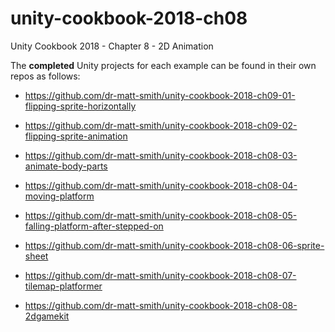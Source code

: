 # unity-cookbook-2018-ch08

Unity Cookbook 2018 - Chapter 8 - 2D Animation

The **completed** Unity projects for each example can be found in their own repos as follows:

- https://github.com/dr-matt-smith/unity-cookbook-2018-ch09-01-flipping-sprite-horizontally

- https://github.com/dr-matt-smith/unity-cookbook-2018-ch09-02-flipping-sprite-animation



- https://github.com/dr-matt-smith/unity-cookbook-2018-ch08-03-animate-body-parts

- https://github.com/dr-matt-smith/unity-cookbook-2018-ch08-04-moving-platform

- https://github.com/dr-matt-smith/unity-cookbook-2018-ch08-05-falling-platform-after-stepped-on

- https://github.com/dr-matt-smith/unity-cookbook-2018-ch08-06-sprite-sheet

- https://github.com/dr-matt-smith/unity-cookbook-2018-ch08-07-tilemap-platformer

- https://github.com/dr-matt-smith/unity-cookbook-2018-ch08-08-2dgamekit

